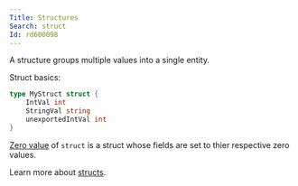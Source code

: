 ```yaml
---
Title: Structures
Search: struct
Id: rd600098
---
```

A structure groups multiple values into a single entity.

Struct basics:
```go
type MyStruct struct {
    IntVal int
    StringVal string
    unexportedIntVal int
}
```

[Zero value](a-6069) of `struct` is a struct whose fields are set to thier respective zero values.

Learn more about [structs](ch-374).
